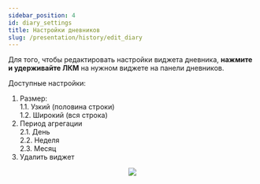 ```yaml
---
sidebar_position: 4
id: diary_settings
title: Настройки дневников
slug: /presentation/history/edit_diary
---
```


Для того, чтобы редактировать настройки виджета дневника, **нажмите и удерживайте ЛКМ** на нужном виджете на панели дневников.  

Доступные настройки:
1. Размер:  
    1.1. Узкий (половина строки)  
    1.2. Широкий (вся строка)  
2. Период агрегации  
    2.1. День  
    2.2. Неделя  
    2.3. Месяц  
3. Удалить виджет

<div align="center"><img type="imgscreen" src="/WM_doc/img/presentation/diary/diaryLayoutEdit.png"/></div>